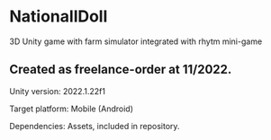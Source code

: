 # NationallDoll
3D Unity game with farm simulator integrated with rhytm mini-game

Created as freelance-order at 11/2022.
---

Unity version: 2022.1.22f1

Target platform: Mobile (Android)

Dependencies: Assets, included in repository.
